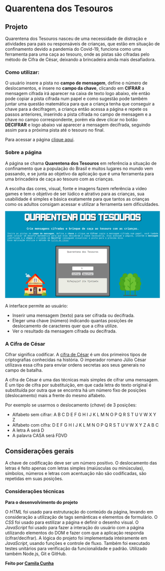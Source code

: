 # Quarentena dos Tesouros

## Projeto

Quarentena dos Tesouros nasceu de uma necessidade de distração e atividades para pais ou responsáveis de crianças, que estão em situação de confinamento devido a pandemia do Covid-19, funciona como uma ferramenta para uma caça ao tesouro, onde as pistas são cifradas pelo método de Cifra de César, deixando a brincadeira ainda mais desafiadora.

### Como utilizar:
O usuário insere a pista no **campo de mensagem**, define o número de deslocamentos, e insere no **campo da chave**, clicando em **CIFRAR** a mensagem cifrada irá aparecer na caixa de texto logo abaixo, ele então pode copiar a pista cifrada num papel e como sugestão pode também juntar uma questão matemática para que a criança tenha que conseguir a chave para a decifragem, a criança então acessa a página e repete os passos anteriores, inserindo a pista cifrada no campo de mensagem e a chave no campo correspondente, porém ela deve clicar no botão **DECIFRAR** e logo abaixo vai aparecer a mensagem decifrada, seguindo assim para a próxima pista até o tesouro no final. 

Para acessar a página [clique aqui](https://camilagerarde.github.io/SAP004-cipher/src/).

### Sobre a página
A página se chama **Quarentena dos Tesouros** em referência a situação de confinamento que a população do Brasil e muitos lugares no mundo vem passando, e se junta ao objetivo da aplicação que é uma ferramenta para uma brincadeira de caça ao tesouro com as crianças.

A escolha das cores, visual, fonte e imagens fazem referência a video games e tem o objetivo de ser lúdico e atrativo para as crianças, sua usabilidade é simples e básica exatamente para que tantos as crianças como os adultos consigam acessar e utilizar a ferramenta sem dificuldades.

![tela-inicial](src/img/tela-pagina.png)

A interface permite ao usuário:

* Inserir uma mensagem (texto) para ser cifrada ou decifrada.
* Eleger uma chave (número) indicando quantas posições de deslocamento de caracteres quer que a cifra utilize.
* Ver o resultado da mensagem cifrada ou decifrada.

### A Cifra de César

Cifrar significa codificar. A [cifra de
César](https://pt.wikipedia.org/wiki/Cifra_de_C%C3%A9sar) é um dos primeiros
tipos de criptografias conhecidas na história. O imperador romano Júlio César
utilizava essa cifra para enviar ordens secretas aos seus generais no campo de
batalha.

A cifra de César é uma das técnicas mais simples de cifrar uma mensagem. É um
tipo de cifra por substituição, em que cada letra do texto original é
substituída por outra que se encontra há um número fixo de posições
(deslocamento) mais a frente do mesmo alfabeto.

Por exemplo se usarmos o deslocamento (_chave_) de 3 posições:

* Alfabeto sem cifrar: A B C D E F G H I J K L M N O P Q R S T U V W X Y Z
* Alfabeto com cifra: D E F G H I J K L M N O P Q R S T U V W X Y Z A B C
* A letra A será D
* A palavra CASA será FDVD

## Considerações gerais

A chave de codificação deve ser um número positivo.
O deslocamento das letras é feito apenas com letras simples (maiúsculas ou minúsculas), símbolos, números e letras com acentuação não são codificadas, são repetidas em suas posições.

### Considerações técnicas

**Para o desenvolvimento do projeto**

O _HTML_ foi usado para estruturação do conteúdo da página, levando em consideração a utilização de tags semânticas e elementos de formulário.
O _CSS_ foi usado para estilizar a página e definir o desenho visual.
O _JavaScript_ foi usado para fazer a interação do usuário com a página utilizando elementos do DOM e fazer com que a aplicação responda (cifrar/decifrar).
A lógica do projeto foi implementada inteiramente em _JavaScript_, usando funções e controle de fluxo.
Também foi executado testes unitários para verificação da funcionalidade e padrão.
Utilizado também Node.js, Git e GitHub.

**Feito por [Camila Cunha](https://github.com/camilagerarde)**
